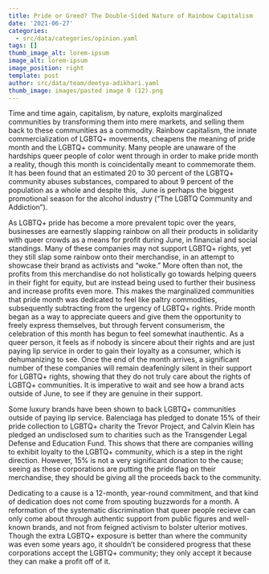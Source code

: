 ```yaml
---
title: Pride or Greed? The Double-Sided Nature of Rainbow Capitalism
date: '2021-06-27'
categories:
  - src/data/categories/opinion.yaml
tags: []
thumb_image_alt: lorem-ipsum
image_alt: lorem-ipsum
image_position: right
template: post
author: src/data/team/deetya-adikhari.yaml
thumb_image: images/pasted image 0 (12).png
---
```

Time and time again, capitalism, by nature, exploits marginalized communities by transforming them into mere markets, and selling them back to these communities as a commodity. Rainbow capitalism, the innate commercialization of LGBTQ+ movements, cheapens the meaning of pride month and the LGBTQ+ community. Many people are unaware of the hardships queer people of color went through in order to make pride month a reality, though this month is coincidentally meant to commemorate them. It has been found that an estimated 20 to 30 percent of the LGBTQ+ community abuses substances, compared to about 9 percent of the population as a whole and despite this,  June is perhaps the biggest promotional season for the alcohol industry (“The LGBTQ Community and Addiction”).

As LGBTQ+ pride has become a more prevalent topic over the years, businesses are earnestly slapping rainbow on all their products in solidarity with queer crowds as a means for profit during June, in financial and social standings. Many of these companies may not support LGBTQ+ rights, yet they still slap some rainbow onto their merchandise, in an attempt to showcase their brand as activists and “woke.” More often than not, the profits from this merchandise do not holistically go towards helping queers in their fight for equity, but are instead being used to further their business and increase profits even more. This makes the marginalized communities that pride month was dedicated to feel like paltry commodities, subsequently subtracting from the urgency of LGBTQ+ rights. Pride month began as a way to appreciate queers and give them the opportunity to freely express themselves, but through fervent consumerism, the celebration of this month has begun to feel somewhat inauthentic. As a queer person, it feels as if nobody is sincere about their rights and are just paying lip service in order to gain their loyalty as a consumer, which is dehumanizing to see. Once the end of the month arrives, a significant number of these companies will remain deafeningly silent in their support for LGBTQ+ rights, showing that they do not truly care about the rights of LGBTQ+ communities. It is imperative to wait and see how a brand acts outside of June, to see if they are genuine in their support.

Some luxury brands have been shown to back LGBTQ+ communities outside of paying lip service. Balenciaga has pledged to donate 15% of their pride collection to LGBTQ+ charity the Trevor Project, and Calvin Klein has pledged an undisclosed sum to charities such as the Transgender Legal Defense and Education Fund. This shows that there are companies willing to exhibit loyalty to the LGBTQ+ community, which is a step in the right direction. However, 15% is not a very significant donation to the cause; seeing as these corporations are putting the pride flag on their merchandise, they should be giving all the proceeds back to the community.

Dedicating to a cause is a 12-month, year-round commitment, and that kind of dedication does not come from spouting buzzwords for a month. A reformation of the systematic discrimination that queer people recieve can only come about through authentic support from public figures and well-known brands, and not from feigned activism to bolster ulterior motives. Though the extra LGBTQ+ exposure is better than where the community was even some years ago, it shouldn’t be considered progress that these corporations accept the LGBTQ+ community; they only accept it because they can make a profit off of it. 
